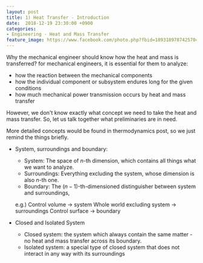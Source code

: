 ```yaml
---
layout: post
title: 1) Heat Transfer - Introduction
date:  2018-12-19 23:30:00 +0900
categories:
- Engineering - Heat and Mass Transfer
feature_image: https://www.facebook.com/photo.php?fbid=1893189787425704&set=a.1893187554092594&type=3&theater
---
```


Why the mechanical engineer should know how the heat and mass is transferred? for mechanical engineers, it is essential for them to analyze:

* how the reaction between the mechanical components
* how the individual component or subsystem endures long for the given conditions
* how much mechanical power transmission occurs by heat and mass transfer

However, we don't know exactly what concept we need to take the heat and mass transfer. So, let us talk together what preliminaries are in need.

More detailed concepts would be found in thermodynamics post, so we just remind the things briefly.

* System, surroundings and boundary:

  * System: The space of $n$-th dimension, which contains all things what we want to analyze.
  * Surroundings: Everything excluding the system, whose dimension is also $n$-th one. 
  * Boundary: The $(n-1)$-th-dimensioned distinguisher between system and surroundings,

  e.g.) Control volume $\rightarrow$ system 
  Whole world excluding system $\rightarrow$ surroundings 
  Control surface $\rightarrow$ boundary

* Closed and Isolated System

  * Closed system: the system which always contain the same matter - no heat and mass transfer across its boundary.
  * Isolated system: a special type of closed system that does not interact in any way with its surroundings